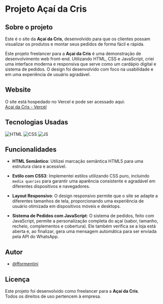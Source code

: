 # Projeto Açaí da Cris

## Sobre o projeto

Este é o site da **Açaí da Cris**, desenvolvido para que os clientes possam visualizar os produtos e montar seus pedidos de forma fácil e rápida.

Este projeto freelancer para a **Açaí da Cris** é uma demonstração de desenvolvimento web front-end. Utilizando HTML, CSS e JavaScript, criei uma interface moderna e responsiva que serve como um cardápio digital e sistema de pedidos. O design foi desenvolvido com foco na usabilidade e em uma experiência de usuário agradável.

## Website

O site está hospedado no Vercel e pode ser acessado aqui:  
[Açaí da Cris - Vercel](https://acaidacris.vercel.app)

## Tecnologias Usadas

![HTML](https://img.shields.io/badge/HTML5-E34F26?style=for-the-badge&logo=html5&logoColor=white)
![CSS](https://img.shields.io/badge/CSS3-1572B6?style=for-the-badge&logo=css3&logoColor=white)
![JS](https://img.shields.io/badge/JavaScript-F7DF1E?style=for-the-badge&logo=javascript&logoColor=black)

## Funcionalidades

-   **HTML Semântico**: Utilizei marcação semântica HTML5 para uma estrutura clara e acessível.

-   **Estilo com CSS3**: Implementei estilos utilizando CSS puro, incluindo `media queries` para garantir uma aparência consistente e agradável em diferentes dispositivos e navegadores.

-   **Layout Responsivo**: O design responsivo permite que o site se adapte a diferentes tamanhos de tela, proporcionando uma experiência de usuário otimizada em dispositivos móveis e desktops.

-   **Sistema de Pedidos com JavaScript**: O sistema de pedidos, feito com JavaScript, permite a personalização completa do açaí (sabor, tamanho, recheio, complementos e cobertura). Ele também verifica se a loja está aberta e, ao finalizar, gera uma mensagem automática para ser enviada pela API do WhatsApp.

## Autor

-   [@fformentini](https://www.github.com/fformentini)

## Licença

Este projeto foi desenvolvido como freelancer para a **Açaí da Cris**.  
Todos os direitos de uso pertencem à empresa.
